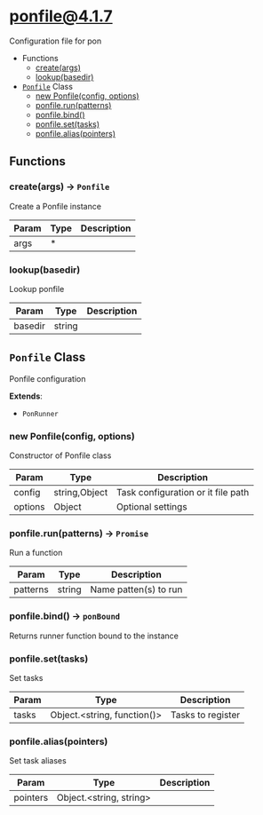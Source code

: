# ponfile@4.1.7

Configuration file for pon

+ Functions
  + [create(args)](#ponfile-function-create)
  + [lookup(basedir)](#ponfile-function-lookup)
+ [`Ponfile`](#ponfile-class) Class
  + [new Ponfile(config, options)](#ponfile-class-ponfile-constructor)
  + [ponfile.run(patterns)](#ponfile-class-ponfile-run)
  + [ponfile.bind()](#ponfile-class-ponfile-bind)
  + [ponfile.set(tasks)](#ponfile-class-ponfile-set)
  + [ponfile.alias(pointers)](#ponfile-class-ponfile-alias)

## Functions

<a class='md-heading-link' name="ponfile-function-create" ></a>

### create(args) -> `Ponfile`

Create a Ponfile instance

| Param | Type | Description |
| ----- | --- | -------- |
| args | * |  |

<a class='md-heading-link' name="ponfile-function-lookup" ></a>

### lookup(basedir)

Lookup ponfile

| Param | Type | Description |
| ----- | --- | -------- |
| basedir | string |  |



<a class='md-heading-link' name="ponfile-class"></a>

## `Ponfile` Class

Ponfile configuration

**Extends**:

+ `PonRunner`



<a class='md-heading-link' name="ponfile-class-ponfile-constructor" ></a>

### new Ponfile(config, options)

Constructor of Ponfile class

| Param | Type | Description |
| ----- | --- | -------- |
| config | string,Object | Task configuration or it file path |
| options | Object | Optional settings |


<a class='md-heading-link' name="ponfile-class-ponfile-run" ></a>

### ponfile.run(patterns) -> `Promise`

Run a function

| Param | Type | Description |
| ----- | --- | -------- |
| patterns | string | Name patten(s) to run |


<a class='md-heading-link' name="ponfile-class-ponfile-bind" ></a>

### ponfile.bind() -> `ponBound`

Returns runner function bound to the instance

<a class='md-heading-link' name="ponfile-class-ponfile-set" ></a>

### ponfile.set(tasks)

Set tasks

| Param | Type | Description |
| ----- | --- | -------- |
| tasks | Object.&lt;string, function()&gt; | Tasks to register |


<a class='md-heading-link' name="ponfile-class-ponfile-alias" ></a>

### ponfile.alias(pointers)

Set task aliases

| Param | Type | Description |
| ----- | --- | -------- |
| pointers | Object.&lt;string, string&gt; |  |





